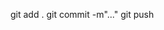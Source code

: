 <!-- this will automatically deploy apollo server to heroku -->

git add .
git commit -m"..."
git push
